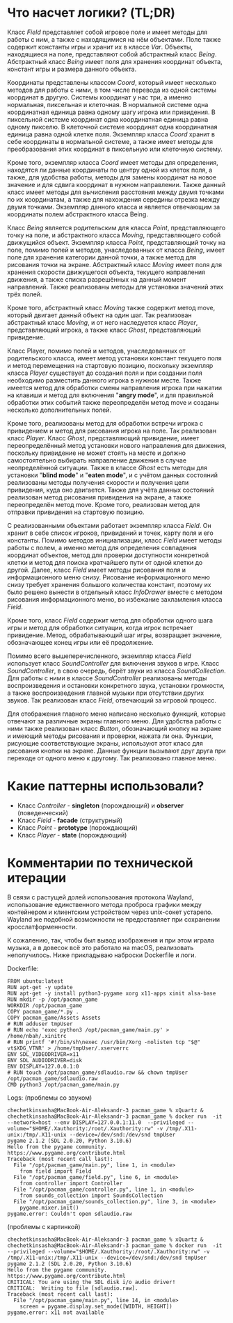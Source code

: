 # Что насчет логики? (TL;DR)
Класс *Field* представляет собой игровое поле и имеет методы для работы с ним, а также с находящимися на нём объектами. Поле также содержит константы игры и хранит их в классе *Var*. Объекты, находящиеся на поле, представляют собой абстрактный класс *Being*. Абстрактный класс *Being* имеет поля для хранения координат объекта, констант игры и размера данного объекта. 

Координаты представлены классом *Coord*, который имеет несколько методов для работы с ними, в том числе перевода из одной системы координат в другую. Системы координат у нас три, а именно нормальная, пиксельная и клеточная. В нормальной системе одна координатная единица равна одному шагу игрока или привидения. В пиксельной системе координат одна координатная единица равна одному пикселю. В клеточной системе координат одна координатная единица равна одной клетке поля. Экземпляр класса *Coord* хранит в себе координаты в нормальной системе, а также имеет методы для преобразования этих координат в пиксельную или клеточную систему. 

Кроме того, экземпляр класса *Coord* имеет методы для определения, находятся ли данные координаты по центру одной из клеток поля, а также, для удобства работы, методы для замены координат на новое значение и для сдвига координат в нужном направлении. Также данный класс имеет методы для вычисления расстояния между двумя точками по их координатам, а также для нахождения середины отрезка между двумя точками. Экземпляр данного класса и является отвечающим за координаты полем абстрактного класса Being. 

Класс *Being* является родительским для класса *Point*, представляющего точку на поле, и абстрактного класса *Moving*, представляющего собой движущийся объект. Экземпляр класса *Point*, представляющий точку на поле, помимо полей и методов, унаследованных от класса *Being*, имеет поле для хранения категории данной точки, а также метод для рисования точки на экране. Абстрактный класс *Moving* имеет поля для хранения скорости движущегося объекта, текущего направления движения, а также списка разрешённых на данный момент направлений. Также реализованы методы для установки значений этих трёх полей. 

Кроме того, абстрактный класс *Moving* также содержит метод move, который двигает данный объект на один шаг. Так реализован абстрактный класс *Moving*, и от него наследуется класс *Player*, представляющий игрока, а также класс *Ghost*, представляющий привидение. 

Класс Player, помимо полей и методов, унаследованных от родительского класса, имеет метод установки констант текущего поля и метод перемещения на стартовую позицию, поскольку экземпляр класса *Player* существует до создания поля и при создании поля необходимо разместить данного игрока в нужном месте. Также имеется метод для обработки смены направления игрока при нажатии на клавиши и метод для включения "**angry mode**", и для правильной обработки этих событий также переопределён метод move и созданы несколько дополнительных полей. 

Кроме того, реализованы метод для обработки встречи игрока с привидением и метод для рисования игрока на поле. Так реализован класс *Player*. Класс *Ghost*, представляющий привидение, имеет переопределённый метод установки нового направления для движения, поскольку привидение не может стоять на месте и должно самостоятельно выбирать направление движения в случае неопределённой ситуации. 
Также в классе *Ghost* есть методы для установки "**blind mode**" и "**eaten mode**", и с учётом данных состояний реализованы методы получения скорости и получения цели привидения, куда оно двигается. Также для учёта данных состояний реализован метод рисования привидения на экране, а также переопределён метод move. Кроме того, реализован метод для отправки привидения на стартовую позицию. 

С реализованными объектами работает экземпляр класса *Field*. Он хранит в себе список игроков, привидений и точек, карту поля и его константы. Помимо методов инициализации, класс *Field* имеет методы работы с полем, а именно метод для определения совпадения координат объектов, метод для проверки доступности конкретной клетки и метод для поиска кратчайшего пути от одной клетки до другой.
Далее, класс *Field* имеет методы рисования поля и информационного меню снизу. Рисование информационного меню снизу требует хранения большого количества констант, поэтому их было решено вынести в отдельный класс *InfoDrawer* вместе с методом рисования информационного меню, во избежание захламления класса *Field*. 

Кроме того, класс *Field* содержит метод для обработки одного шага игры и метод для обработки ситуации, когда игрок встречает привидение. Метод, обрабатывающий шаг игры, возвращает значение, обозначающее конец игры или её продолжение. 

Помимо всего вышеперечисленного, экземпляр класса *Field* использует класс *SoundController* для включения звуков в игре. Класс *SoundController*, в свою очередь, берёт звуки из класса *SoundCollection*. Для работы с ними в классе *SoundController* реализованы методы воспроизведения и остановки конкретного звука, установки громкости, а также воспроизведения главной музыки при отсутствии других звуков. Так реализован класс *Field*, отвечающий за игровой процесс. 

Для отображения главного меню написано несколько функций, которые отвечают за различные экраны главного меню. Для удобства работы с ними также реализован класс *Button*, обозначающий кнопку на экране и имеющий методы рисования и проверки, нажата ли она. Функции, рисующие соответствующие экраны, используют этот класс для рисования кнопки на экране. Данные функции вызывают друг друга при переходе от одного меню к другому. Так реализовано главное меню.

# Какие паттерны использовали?
- Класс *Controller* - **singleton** (порождающий) и **observer** (поведенческий)
- Класс *Field* - **facade** (структурный)
- Класс *Point* - **prototype** (порождающий)
- Класс *Player* - **state** (порождающий)

# Комментарии по технической итерации
В связи с растущей долей использования протокола Wayland, использование единственного метода проброса графики между контейнером и клиентским устройством через unix-сокет устарело. Wayland же подобной возможности не предоставляет при сохранении кросслатформенности. 

К сожалению, так, чтобы был вывод изображения и при этом играла музыка, а в довесок всё это работало на macOS, реализовать неполучилось. Ниже прикладываю наброски Dockerfile и логи. 

Dockerfile:
```
FROM ubuntu:latest
RUN apt-get -y update
RUN apt-get -y install python3-pygame xorg x11-apps xinit alsa-base
RUN mkdir -p /opt/pacman_game
WORKDIR /opt/pacman_game
COPY pacman_game/*.py .
COPY pacman_game/Assets Assets
# RUN adduser tmpUser
# RUN echo 'exec python3 /opt/pacman_game/main.py' > /home/nbah/.xinitrc
# RUN printf '#!/bin/sh\nexec /usr/bin/Xorg -nolisten tcp "$@" vt$XDG_VTNR' > /home/tmpUser/.xserverrc
ENV SDL_VIDEODRIVER=x11
ENV SDL_AUDIODRIVER=disk
ENV DISPLAY=127.0.0.1:0
# RUN touch /opt/pacman_game/sdlaudio.raw && chown tmpUser /opt/pacman_game/sdlaudio.raw
CMD python3 /opt/pacman_game/main.py
```

Logs:
(проблемы со звуком) 

```
chechetkinsasha@MacBook-Air-Aleksandr-3 pacman_game % xQuartz &
chechetkinsasha@MacBook-Air-Aleksandr-3 pacman_game % docker run  -it --network=host --env DISPLAY=127.0.0.1:11.0  --privileged --volume="$HOME/.Xauthority:/root/.Xauthority:rw" -v /tmp/.X11-unix:/tmp/.X11-unix --device=/dev/snd:/dev/snd tmpUser
pygame 2.1.2 (SDL 2.0.20, Python 3.10.6)
Hello from the pygame community. https://www.pygame.org/contribute.html
Traceback (most recent call last):
  File "/opt/pacman_game/main.py", line 1, in <module>
    from field import Field
  File "/opt/pacman_game/field.py", line 6, in <module>
    from controller import Controller
  File "/opt/pacman_game/controller.py", line 1, in <module>
    from sounds_collection import SoundsCollection
  File "/opt/pacman_game/sounds_collection.py", line 3, in <module>
    pygame.mixer.init()
pygame.error: Couldn't open sdlaudio.raw
```

(проблемы с картинкой)
```
chechetkinsasha@MacBook-Air-Aleksandr-3 pacman_game % xQuartz &
chechetkinsasha@MacBook-Air-Aleksandr-3 pacman_game % docker run  -it --privileged --volume="$HOME/.Xauthority:/root/.Xauthority:rw" -v /tmp/.X11-unix:/tmp/.X11-unix --device=/dev/snd:/dev/snd tmpUser
pygame 2.1.2 (SDL 2.0.20, Python 3.10.6)
Hello from the pygame community. https://www.pygame.org/contribute.html
CRITICAL: You are using the SDL disk i/o audio driver!
CRITICAL:  Writing to file [sdlaudio.raw].
Traceback (most recent call last):
  File "/opt/pacman_game/main.py", line 14, in <module>
    screen = pygame.display.set_mode([WIDTH, HEIGHT])
pygame.error: x11 not available
```

